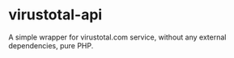 # virustotal-api
A simple wrapper for virustotal.com service, without any external dependencies, pure PHP.

